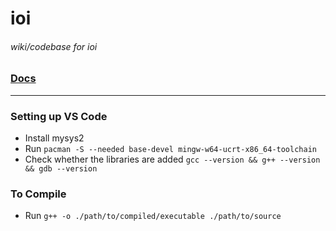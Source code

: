 # ioi

<h6> wiki/codebase for ioi </h6>

### [Docs](./docs)

---

### Setting up VS Code

- Install mysys2
- Run `pacman -S --needed base-devel mingw-w64-ucrt-x86_64-toolchain`
- Check whether the libraries are added `gcc --version && g++ --version && gdb --version`

### To Compile
- Run `g++ -o ./path/to/compiled/executable ./path/to/source`
